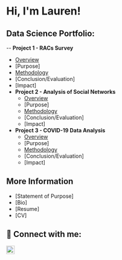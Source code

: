 <h1>Hi, I'm Lauren! <br/><a></a></h1>

<h2>Data Science Portfolio:</h2>

-- <b>Project 1 - RACs Survey </b>
  - [Overview](https://github.com/LaurenFowler2/ERGM_Vis)
  - [Purpose]
  - [Methodology](https://github.com/LaurenFowler2/ERGMs_Project/tree/main)
  - [Conclusion/Evaluation]
  - [Impact]
- <b>Project 2 -  Analysis of Social Networks </b>
  - [Overview](https://github.com/LaurenFowler2/ERGM_Vis)
  - [Purpose]
  - [Methodology](https://github.com/LaurenFowler2/ERGMs_Project/tree/main)
  - [Conclusion/Evaluation]
  - [Impact]
- <b>Project 3 - COVID-19 Data Analysis</b>
  - [Overview](https://github.com/LaurenFowler2/ERGM_Vis)
  - [Purpose]
  - [Methodology](https://github.com/LaurenFowler2/ERGMs_Project/tree/main)
  - [Conclusion/Evaluation]
  - [Impact]

<h2>More Information</h2>

- [Statement of Purpose]
- [Bio]
- [Resume]
- [CV]

<h2> 🤳 Connect with me:</h2>

[<img align="left" alt="LaurenFowler | LinkedIn" width="22px" src="https://cdn.jsdelivr.net/npm/simple-icons@v3/icons/linkedin.svg" />][linkedin]

[linkedin]: https://www.linkedin.com/in/lauren-fowler-40441b204/
